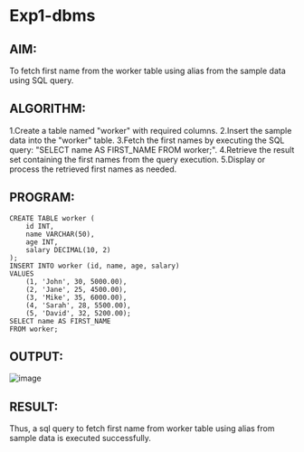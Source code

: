 # Exp1-dbms
## AIM:
To fetch first name from the worker table using alias from the sample data using SQL query.
## ALGORITHM:
1.Create a table named "worker" with required columns.
2.Insert the sample data into the "worker" table.
3.Fetch the first names by executing the SQL query: "SELECT name AS FIRST_NAME FROM worker;".
4.Retrieve the result set containing the first names from the query execution.
5.Display or process the retrieved first names as needed.
## PROGRAM:
```
CREATE TABLE worker (
    id INT,
    name VARCHAR(50),
    age INT,
    salary DECIMAL(10, 2)
);
INSERT INTO worker (id, name, age, salary)
VALUES
    (1, 'John', 30, 5000.00),
    (2, 'Jane', 25, 4500.00),
    (3, 'Mike', 35, 6000.00),
    (4, 'Sarah', 28, 5500.00),
    (5, 'David', 32, 5200.00);
SELECT name AS FIRST_NAME
FROM worker;
```
## OUTPUT:
![image](https://github.com/Archana2003-Jkumar/Exp1-dbms/assets/93427594/4ddb78fd-b793-423e-8570-689156c79ce5)

## RESULT:
Thus, a sql query to fetch first name from worker table using alias from sample data is executed successfully.


